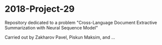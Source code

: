# 2018-Project-29
Repository dedicated to a problem "Cross-Language Document Extractive Summarization with Neural Sequence Model"

Carried out by Zakharov Pavel, Piskun Maksim, and ...
